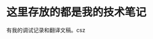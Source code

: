 # 这里存放的都是我的技术笔记

有我的调试记录和翻译文稿。csz
<!--stackedit_data:
eyJoaXN0b3J5IjpbMjA0MzIxMjUwNiwxNjA0MTIxMzkyXX0=
-->